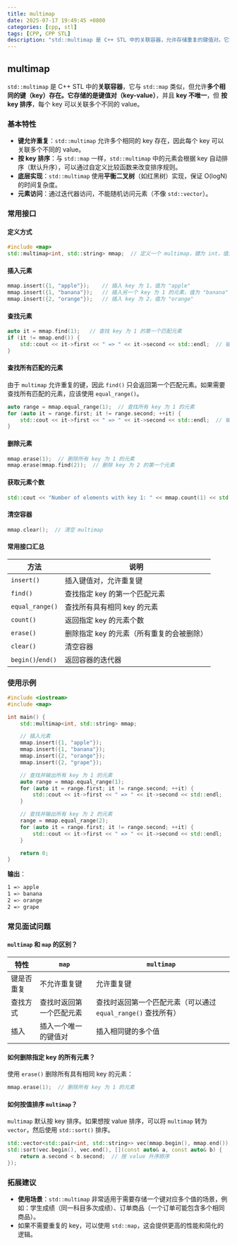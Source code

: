 ```yaml
---
title: multimap
date: 2025-07-17 19:49:45 +0800
categories: [cpp, stl]
tags: [CPP, CPP STL]
description: "std::multimap 是 C++ STL 中的关联容器，允许存储重复的键值对。它按键自动排序，并支持通过 equal_range() 查找所有具有相同键的元素。底层使用红黑树，提供 O(logN) 时间复杂度的查找、插入和删除操作。"
---
```

## multimap

`std::multimap` 是 C++ STL 中的**关联容器**，它与 `std::map` 类似，但允许**多个相同的键（key）**存在。它存储的是**键值对（key-value）**，并且 **key 不唯一**，但 **按 key 排序**，每个 key 可以关联多个不同的 value。

### 基本特性

- **键允许重复**：`std::multimap` 允许多个相同的 key 存在，因此每个 key 可以关联多个不同的 value。
- **按 key 排序**：与 `std::map` 一样，`std::multimap` 中的元素会根据 key 自动排序（默认升序），可以通过自定义比较函数来改变排序规则。
- **底层实现**：`std::multimap` 使用**平衡二叉树**（如红黑树）实现，保证 O(logN) 的时间复杂度。
- **元素访问**：通过迭代器访问，不能随机访问元素（不像 `std::vector`）。

### 常用接口

#### 定义方式

```cpp
#include <map>
std::multimap<int, std::string> mmap;  // 定义一个 multimap，键为 int，值为 string
```

#### 插入元素

```cpp
mmap.insert({1, "apple"});    // 插入 key 为 1，值为 "apple"
mmap.insert({1, "banana"});   // 插入另一个 key 为 1 的元素，值为 "banana"
mmap.insert({2, "orange"});   // 插入 key 为 2，值为 "orange"
```

#### 查找元素

```cpp
auto it = mmap.find(1);   // 查找 key 为 1 的第一个匹配元素
if (it != mmap.end()) {
    std::cout << it->first << " => " << it->second << std::endl;  // 输出：1 => apple
}
```

#### 查找所有匹配的元素

由于 `multimap` 允许重复的键，因此 `find()` 只会返回第一个匹配元素。如果需要查找所有匹配的元素，应该使用 `equal_range()`。

```cpp
auto range = mmap.equal_range(1);  // 查找所有 key 为 1 的元素
for (auto it = range.first; it != range.second; ++it) {
    std::cout << it->first << " => " << it->second << std::endl;  // 输出：1 => apple 1 => banana
}
```

#### 删除元素

```cpp
mmap.erase(1);  // 删除所有 key 为 1 的元素
mmap.erase(mmap.find(2));  // 删除 key 为 2 的第一个元素
```

#### 获取元素个数

```cpp
std::cout << "Number of elements with key 1: " << mmap.count(1) << std::endl;  // 输出：2
```

#### 清空容器

```cpp
mmap.clear();  // 清空 multimap
```

#### 常用接口汇总

| 方法              | 说明                                      |
| ----------------- | ----------------------------------------- |
| `insert()`        | 插入键值对，允许重复键                    |
| `find()`          | 查找指定 key 的第一个匹配元素             |
| `equal_range()`   | 查找所有具有相同 key 的元素               |
| `count()`         | 返回指定 key 的元素个数                   |
| `erase()`         | 删除指定 key 的元素（所有重复的会被删除） |
| `clear()`         | 清空容器                                  |
| `begin()`/`end()` | 返回容器的迭代器                          |

### 使用示例

```cpp
#include <iostream>
#include <map>

int main() {
    std::multimap<int, std::string> mmap;

    // 插入元素
    mmap.insert({1, "apple"});
    mmap.insert({1, "banana"});
    mmap.insert({2, "orange"});
    mmap.insert({2, "grape"});

    // 查找并输出所有 key 为 1 的元素
    auto range = mmap.equal_range(1);
    for (auto it = range.first; it != range.second; ++it) {
        std::cout << it->first << " => " << it->second << std::endl;
    }

    // 查找并输出所有 key 为 2 的元素
    range = mmap.equal_range(2);
    for (auto it = range.first; it != range.second; ++it) {
        std::cout << it->first << " => " << it->second << std::endl;
    }

    return 0;
}
```

**输出**：

```css
1 => apple
1 => banana
2 => orange
2 => grape
```

### 常见面试问题

#### `multimap` 和 `map` 的区别？

| 特性       | `map`                    | `multimap`                                                    |
| ---------- | ------------------------ | ------------------------------------------------------------- |
| 键是否重复 | 不允许重复键             | 允许重复键                                                    |
| 查找方式   | 查找时返回第一个匹配元素 | 查找时返回第一个匹配元素（可以通过 `equal_range()` 查找所有） |
| 插入       | 插入一个唯一的键值对     | 插入相同键的多个值                                            |

#### 如何删除指定 key 的所有元素？

使用 `erase()` 删除所有具有相同 key 的元素：

```cpp
mmap.erase(1);  // 删除所有 key 为 1 的元素
```

#### 如何按值排序 `multimap`？

`multimap` 默认按 key 排序。如果想按 value 排序，可以将 `multimap` 转为 `vector`，然后使用 `std::sort()` 排序。

```cpp
std::vector<std::pair<int, std::string>> vec(mmap.begin(), mmap.end());
std::sort(vec.begin(), vec.end(), [](const auto& a, const auto& b) {
    return a.second < b.second;  // 按 value 升序排序
});
```

### 拓展建议

- **使用场景**：`std::multimap` 非常适用于需要存储一个键对应多个值的场景，例如：学生成绩（同一科目多次成绩）、订单商品（一个订单可能包含多个相同商品）。
- 如果不需要重复的 key，可以使用 `std::map`，这会提供更高的性能和简化的逻辑。
